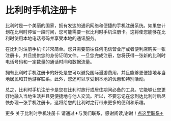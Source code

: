 # 比利时手机注册卡

比利时是一个美丽的国家，拥有发达的通讯网络和便捷的手机注册系统。如果您计划在比利时停留一段时间，您可能需要一张比利时手机注册卡。这将使您能够在比利时使用本地电话号码并享受本地的通讯服务。

在比利时注册手机卡非常简单。您只需要前往任何电信营业厅或者便利店购买一张注册卡，并且提供您的身份证明文件。一旦您完成注册，您将获得一张新的比利时电话号码和一定数量的通话时间和数据流量。

拥有比利时手机注册卡的好处是您可以避免国际漫游费用，并且能够更便捷地与当地居民和其他游客联系。此外，您还可以享受到本地的优惠和特别活动。

总之，比利时手机注册卡是您在比利时旅行或居住期间必备的工具。它能够让您更好地融入当地生活并且更便捷地与他人交流。所以，不要忘记在您到达比利时后尽快办理一张手机注册卡，这将给您的比利时之行带来更多的便利和乐趣。

更多 关于比利时手机注册卡 请通过✈与我们联系，感谢阅读,谢谢！[点这里联系✈](https://add.k02.cc)